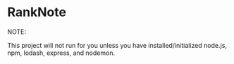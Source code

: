 # RankNote

NOTE:

This project will not run for you unless you have installed/initialized node.js, npm, lodash, express, and nodemon.
